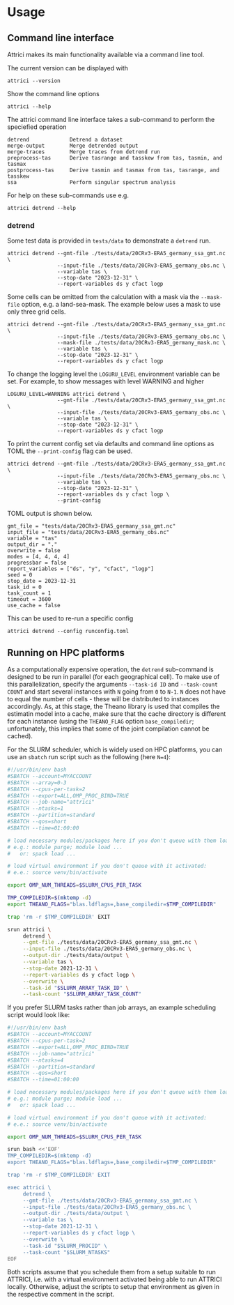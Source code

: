 # Usage

## Command line interface

Attrici makes its main functionality available via a command line tool.

The current version can be displayed with

```
attrici --version
```

Show the command line options

```
attrici --help
```

The attrici command line interface takes a sub-command to perform the speciefied operation

```
detrend             Detrend a dataset
merge-output        Merge detrended output
merge-traces        Merge traces from detrend run
preprocess-tas      Derive tasrange and tasskew from tas, tasmin, and tasmax
postprocess-tas     Derive tasmin and tasmax from tas, tasrange, and tasskew
ssa                 Perform singular spectrum analysis
```

For help on these sub-commands use e.g.

```
attrici detrend --help
```

### detrend

Some test data is provided in `tests/data` to demonstrate a `detrend` run.

```
attrici detrend --gmt-file ./tests/data/20CRv3-ERA5_germany_ssa_gmt.nc \
                --input-file ./tests/data/20CRv3-ERA5_germany_obs.nc \
                --variable tas \
                --stop-date "2023-12-31" \
                --report-variables ds y cfact logp
```

Some cells can be omitted from the calculation with a mask via the `--mask-file` option, e.g. a land-sea-mask.
The example below uses a mask to use only three grid cells.

```
attrici detrend --gmt-file ./tests/data/20CRv3-ERA5_germany_ssa_gmt.nc \
                --input-file ./tests/data/20CRv3-ERA5_germany_obs.nc \
                --mask-file ./tests/data/20CRv3-ERA5_germany_mask.nc \
                --variable tas \
                --stop-date "2023-12-31" \
                --report-variables ds y cfact logp
```

To change the logging level the `LOGURU_LEVEL` environment variable can be set.
For example, to show messages with level WARNING and higher

```
LOGURU_LEVEL=WARNING attrici detrend \
                --gmt-file ./tests/data/20CRv3-ERA5_germany_ssa_gmt.nc \
                --input-file ./tests/data/20CRv3-ERA5_germany_obs.nc \
                --variable tas \
                --stop-date "2023-12-31" \
                --report-variables ds y cfact logp
```

To print the current config set via defaults and command line options as TOML the `--print-config` flag can be used.

```
attrici detrend --gmt-file ./tests/data/20CRv3-ERA5_germany_ssa_gmt.nc \
                --input-file ./tests/data/20CRv3-ERA5_germany_obs.nc \
                --variable tas \
                --stop-date "2023-12-31" \
                --report-variables ds y cfact logp \
                --print-config
```

TOML output is shown below.

```
gmt_file = "tests/data/20CRv3-ERA5_germany_ssa_gmt.nc"
input_file = "tests/data/20CRv3-ERA5_germany_obs.nc"
variable = "tas"
output_dir = "."
overwrite = false
modes = [4, 4, 4, 4]
progressbar = false
report_variables = ["ds", "y", "cfact", "logp"]
seed = 0
stop_date = 2023-12-31
task_id = 0
task_count = 1
timeout = 3600
use_cache = false
```

This can be used to re-run a specific config

```
attrici detrend --config runconfig.toml
```

## Running on HPC platforms

As a computationally expensive operation, the `detrend` sub-command is designed to be run in parallel (for each geographical cell).
To make use of this parallelization, specify the arguments `--task-id ID` and `--task-count COUNT` and start several instances with `N` going from `0` to `N-1`. `N` does not have to equal the number of cells - these will be distributed to instances accordingly.
As, at this stage, the Theano library is used that compiles the estimatin model into a cache, make sure that the cache directory is different for each instance (using the `THEANO_FLAG` option `base_compiledir`; unfortunately, this implies that some of the joint compilation cannot be cached).

For the SLURM scheduler, which is widely used on HPC platforms, you can use an `sbatch` run script such as the following (here `N=4`):

```bash
#!/usr/bin/env bash
#SBATCH --account=MYACCOUNT
#SBATCH --array=0-3
#SBATCH --cpus-per-task=2
#SBATCH --export=ALL,OMP_PROC_BIND=TRUE
#SBATCH --job-name="attrici"
#SBATCH --ntasks=1
#SBATCH --partition=standard
#SBATCH --qos=short
#SBATCH --time=01:00:00

# load necessary modules/packages here if you don't queue with them loaded
# e.g.: module purge; module load ...
#   or: spack load ...

# load virtual environment if you don't queue with it activated:
# e.e.: source venv/bin/activate

export OMP_NUM_THREADS=$SLURM_CPUS_PER_TASK

TMP_COMPILEDIR=$(mktemp -d)
export THEANO_FLAGS="blas.ldflags=,base_compiledir=$TMP_COMPILEDIR"

trap 'rm -r $TMP_COMPILEDIR' EXIT

srun attrici \
     detrend \
     --gmt-file ./tests/data/20CRv3-ERA5_germany_ssa_gmt.nc \
     --input-file ./tests/data/20CRv3-ERA5_germany_obs.nc \
     --output-dir ./tests/data/output \
     --variable tas \
     --stop-date 2021-12-31 \
     --report-variables ds y cfact logp \
     --overwrite \
     --task-id "$SLURM_ARRAY_TASK_ID" \
     --task-count "$SLURM_ARRAY_TASK_COUNT"
```

If you prefer SLURM tasks rather than job arrays, an example scheduling script would look like:

```bash
#!/usr/bin/env bash
#SBATCH --account=MYACCOUNT
#SBATCH --cpus-per-task=2
#SBATCH --export=ALL,OMP_PROC_BIND=TRUE
#SBATCH --job-name="attrici"
#SBATCH --ntasks=4
#SBATCH --partition=standard
#SBATCH --qos=short
#SBATCH --time=01:00:00

# load necessary modules/packages here if you don't queue with them loaded
# e.g.: module purge; module load ...
#   or: spack load ...

# load virtual environment if you don't queue with it activated:
# e.e.: source venv/bin/activate

export OMP_NUM_THREADS=$SLURM_CPUS_PER_TASK

srun bash <<'EOF'
TMP_COMPILEDIR=$(mktemp -d)
export THEANO_FLAGS="blas.ldflags=,base_compiledir=$TMP_COMPILEDIR"

trap 'rm -r $TMP_COMPILEDIR' EXIT

exec attrici \
     detrend \
     --gmt-file ./tests/data/20CRv3-ERA5_germany_ssa_gmt.nc \
     --input-file ./tests/data/20CRv3-ERA5_germany_obs.nc \
     --output-dir ./tests/data/output \
     --variable tas \
     --stop-date 2021-12-31 \
     --report-variables ds y cfact logp \
     --overwrite \
     --task-id "$SLURM_PROCID" \
     --task-count "$SLURM_NTASKS"
EOF
```

Both scripts assume that you schedule them from a setup suitable to run ATTRICI, i.e. with a virtual environment activated being able to run ATTRICI locally.
Otherwise, adjust the scripts to setup that environment as given in the respective comment in the script.
